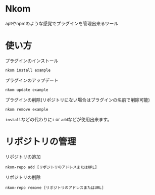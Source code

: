 # Nkom
aptやnpmのような感覚でプラグインを管理出来るツール
# 使い方
プラグインのインストール
```
nkom install example
```
プラグインのアップデート
```
nkom update example
```
プラグインの削除(リポジトリにない場合はプラグインの名前で削除可能)
```
nkom remove example
```
```install```などの代わりに```i``` or ```add```などが使用出来ます。
# リポジトリの管理
リポジトリの追加
```
nkom-repo add [リポジトリのアドレスまたはURL]
```
リポジトリの削除
```
nkom-repo remove [リポジトリのアドレスまたはURL]
```
